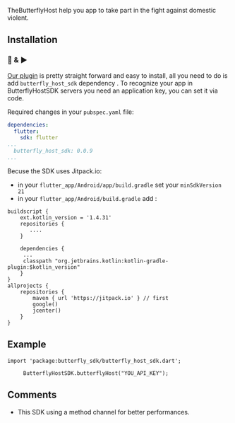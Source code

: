 TheButterflyHost help you app to take part in the fight against domestic violent.


## Installation
### 🔌 & ▶️

[Our plugin](https://pub.dev/packages/butterfly_host_sdk) is pretty straight forward and easy to install, all you need to do is add `butterfly_host_sdk` dependency .
To recognize your app in ButterflyHostSDK servers you need an application key, you can set it via code.

Required changes in your `pubspec.yaml` file:
```yaml
dependencies:
  flutter:
    sdk: flutter
...
  butterfly_host_sdk: 0.0.9
...
```

Becuse the SDK uses Jitpack.io:

* in your `flutter_app/Android/app/build.gradle` set your `minSdkVersion 21`
* in your `flutter_app/Android/build.gradle` add :
```
buildscript {
    ext.kotlin_version = '1.4.31'
    repositories {
       ....
    }

    dependencies {
     ...
     classpath "org.jetbrains.kotlin:kotlin-gradle-plugin:$kotlin_version"
    }
}
allprojects {
    repositories {
        maven { url 'https://jitpack.io' } // first
        google()
        jcenter()
    }
}
```



## Example

```
import 'package:butterfly_sdk/butterfly_host_sdk.dart';
  
     ButterflyHostSDK.butterflyHost("YOU_API_KEY");

```

## Comments

* This SDK using a method channel for better performances.
